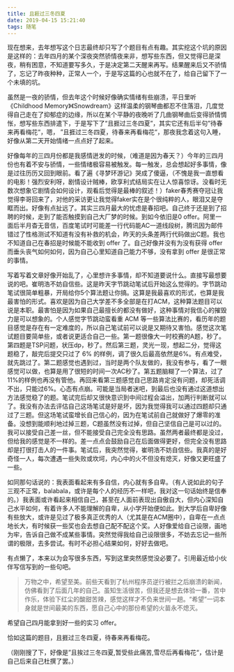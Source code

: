 ```yaml
---
title: 且捱过三冬四夏
date: 2019-04-15 15:21:40
tags: 随笔
---
```


现在想来，去年想写这个日志最终却只写了个题目有点有趣。其实挖这个坑的原因是这样的：去年四月的某个深夜突然骄情夜来非，想写些东西，但又觉得已是深夜，稍有困意，不知道要写多久，于是决定第二天醒来再写。结果醒来后又不骄情了，忘记了昨夜种种，正常人一个，于是写这篇的心也就不在了，给自己留下了一个未填的坑。

虽然是一夜的骄情，但去年这个时候好像确实情绪有些崩溃，平日里听《Childhood Memory》《Snowdream》这样温柔的钢琴曲都忍不住落泪，几度觉得自己走在了抑郁症的边缘，所以在某个平静的夜晚听了几曲钢琴曲后变得骄情惆怅，想写些东西排遣下，于是写下了“且捱过三冬四夏”，其实它还有后半句”待春来再看梅花“，嗯， ”且捱过三冬四夏，待春来再看梅花“，那夜我念着这句入睡，好像从第二天开始情绪一点点好了起来。

好像每年的三四月份都是我感情迸发的时候，（难道是因为春天？）今年的三四月份也有着不安与骄情，一些情绪极容易被触发。每一触发，总会想起好多事情，像是过往历历又回到眼前。看了遍《寻梦环游记》哭成了傻逼，（不愧是我一直想看的电影！强烈安利呀，剧情设计贼棒，欧享利式结局实在让人惊喜惊讶。没看时无数次想象它剧情会如何设计，观看后觉得是最棒的叙述！）faker春秀赛夺冠让我觉得李哥回来了，对他的采访更让我觉得faker实在是个很纯粹的人，眼泪又是夺眶而出。好像有点扯远了。其实三四月最大的忧虑是春招吧。自己终于还是到了招聘的时候，走到了能否触摸到自己大厂梦的时候。到如今依旧是0 offer。阿里一面后半月杳无音信，百度笔试时可能差一行代码能AC一道线段树，腾讯因为邮件错过了性格测试不知道有没有补救的机会，昨天的头条差两行代码做出C题。我也不知道自己在春招是时候能不能收到 offer 了。自己好像并没有为没有获得 offer 而垂头丧气如何如何，因为自己心里知道自己能力不够，没有拿到 offer 是很正常的事情。

写着写着文章好像开始乱了，心里想许多事情，却不知道要说什么。直接写最想要说的吧。崔明浩不妨自信些。这是昨天字节跳动笔试后开始这么觉得的。字节跳动笔试很简单粗暴，开局给你5个算法题让你搞。这算是我最喜欢的形式，也算是我最害怕的形式。喜欢是因为自己大学差不多全部是在打ACM，这种算法题目可以说是本职。最害怕是因为如果自己最擅长的都没有做好，这种事情对我信心的摧毁力是可以想象的。个人感觉字节跳动蛮看重 ACM 等一些算法比赛的，看历年的题目感觉是存在有一定难度的，所以自己笔试前可以说是又期待又害怕。感觉这次笔试题目要简单些，或者说更适合自己一些。第一题很像大一时校赛的A题，秒了。第四题是TSP问题，状压dp，秒了。然后第三题，灵光一现，想起二分，觉得这题稳了，敲完后提交只过了 6% 的样例，调了很久后最高依然是6%。有点难受，就先跳过了。第二题感觉也遇到过，当时是两个队友做的，我没有参与，看了一眼感觉可以做，也算是用了很短的时间一次AC秒了。第五题脑糊了一个算法，过了11%的样例也再没有管他。再回来看第三题感觉自己思路肯定没有问题，却死活调不出，只能过6%。心态有点崩。可能是当局者迷吧，到最后也没有通过这道想出方法感觉稳了的题。笔试完后却又很快意识到中间过程会溢出，加两行判断就可以了。我没有办法去评估自己这场笔试是好是坏，因为我觉得我可以通过四题却只通过了三题。但这场笔试蛮增长自己信心的，因为在笔试前自己就做好了爆零的准备。没想到能顺利地过掉三题，C题虽然没有过掉，但自己坚信自己是可以过的。我可以接受自己差一丝，但不能接受自己完全没有思路。虽然两者最终都是没过，但给我的感觉是不一样的。差一点点会鼓励自己在后面做得更好，但完全没有思路却是打很打击人的一件事。笔试后，我突然觉得，崔明浩不妨自信些。我真的是好奇怪一人，每次遭遇一些失败或坎坷，内心中的火不但没有熄灭，好像又更旺盛了一些。

如同那句话说的：我表面看起来有多自信，内心就有多自卑。（有人说如此的句子三观不正常，balabala，或许是每个人的经历不一样吧，我对这一句话始终是信奉的。）我表面或许看起来相信自己，甚至在人面前表现出自傲自大，但内心深知自己水平如何，有着许多人不能理解的自卑，从小学开始便如此。到大学后自卑好像有些放大，或许是见过了极多真正优秀的人（尤其是在ACM圈中），自卑在一点点地长大，有时候获一些奖也会去想自己配不配这个奖。人好像爱给自己设限，画地为牢，告诉自己做不成某些事情。突然觉得我给自己设限很多，不妨去忘记一些所谓的极限，去多尝试。有时不必担心结果如何，好好去做吧。

有点懒了，本来以为会写很多东西，写到这里突然感觉没必要了。引用最近给小伙伴写信写到的一些句吧。

> 万物之中，希望至美。前些天看到了杭州程序员逆行被拦之后崩溃的新闻，仿佛看到了后面几年的自己。虽知生活很苦，但我还是想去体验一番，苦中作乐，体验下红尘的酸甜苦辣，感觉这样才不负来世间一趟。“希望”一词本身就是世间最美的东西，愿自己心中的那份希望的火苗永不熄灭。

希望自己四月能拿到好一些的实习 offer。

恰如这篇的题目，且捱过三冬四夏，待春来再看梅花。

（刚刚搜了下，好像是”且挨过三冬四夏,暂受些此痛苦,雪尽后再看梅花“，估计是自己后来自己杜撰了罢。）